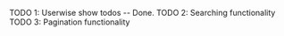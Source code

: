 <!-- Next remaining flow -->

TODO 1:
    Userwise show todos -- Done.
TODO 2:
    Searching functionality
TODO 3:
    Pagination functionality